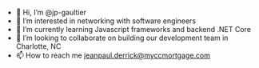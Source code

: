 - 👋 Hi, I’m @jp-gaultier
- 👀 I’m interested in networking with software engineers
- 🌱 I’m currently learning Javascript frameworks and backend .NET Core
- 💞️ I’m looking to collaborate on building our development team in Charlotte, NC
- 📫 How to reach me jeanpaul.derrick@myccmortgage.com 

<!---
jp-gaultier/jp-gaultier is a ✨ special ✨ repository because its `README.md` (this file) appears on your GitHub profile.
You can click the Preview link to take a look at your changes.
--->
